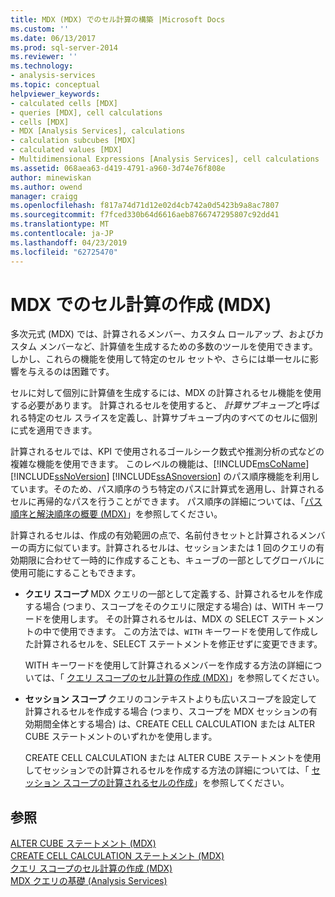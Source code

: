```yaml
---
title: MDX (MDX) でのセル計算の構築 |Microsoft Docs
ms.custom: ''
ms.date: 06/13/2017
ms.prod: sql-server-2014
ms.reviewer: ''
ms.technology:
- analysis-services
ms.topic: conceptual
helpviewer_keywords:
- calculated cells [MDX]
- queries [MDX], cell calculations
- cells [MDX]
- MDX [Analysis Services], calculations
- calculation subcubes [MDX]
- calculated values [MDX]
- Multidimensional Expressions [Analysis Services], cell calculations
ms.assetid: 068aea63-d419-4791-a960-3d74e76f808e
author: minewiskan
ms.author: owend
manager: craigg
ms.openlocfilehash: f817a74d71d12e02d4cb742a0d5423b9a8ac7807
ms.sourcegitcommit: f7fced330b64d6616aeb8766747295807c92dd41
ms.translationtype: MT
ms.contentlocale: ja-JP
ms.lasthandoff: 04/23/2019
ms.locfileid: "62725470"
---
```

# <a name="building-cell-calculations-in-mdx-mdx"></a>MDX でのセル計算の作成 (MDX)
  多次元式 (MDX) では、計算されるメンバー、カスタム ロールアップ、およびカスタム メンバーなど、計算値を生成するための多数のツールを使用できます。 しかし、これらの機能を使用して特定のセル セットや、さらには単一セルに影響を与えるのは困難です。  
  
 セルに対して個別に計算値を生成するには、MDX の計算されるセル機能を使用する必要があります。 計算されるセルを使用すると、 *計算サブキューブ*と呼ばれる特定のセル スライスを定義し、計算サブキューブ内のすべてのセルに個別に式を適用できます。  
  
 計算されるセルでは、KPI で使用されるゴールシーク数式や推測分析の式などの複雑な機能を使用できます。 このレベルの機能は、[!INCLUDE[msCoName](../../../includes/msconame-md.md)] [!INCLUDE[ssNoVersion](../../../includes/ssnoversion-md.md)] [!INCLUDE[ssASnoversion](../../../includes/ssasnoversion-md.md)] のパス順序機能を利用しています。そのため、パス順序のうち特定のパスに計算式を適用し、計算されるセルに再帰的なパスを行うことができます。 パス順序の詳細については、「[パス順序と解決順序の概要 (MDX)](mdx-data-manipulation-understanding-pass-order-and-solve-order.md)」を参照してください。  
  
 計算されるセルは、作成の有効範囲の点で、名前付きセットと計算されるメンバーの両方に似ています。計算されるセルは、セッションまたは 1 回のクエリの有効期限に合わせて一時的に作成することも、キューブの一部としてグローバルに使用可能にすることもできます。  
  
-   **クエリ スコープ** MDX クエリの一部として定義する、計算されるセルを作成する場合 (つまり、スコープをそのクエリに限定する場合) は、WITH キーワードを使用します。 その計算されるセルは、MDX の SELECT ステートメントの中で使用できます。 この方法では、`WITH` キーワードを使用して作成した計算されるセルを、SELECT ステートメントを修正せずに変更できます。  
  
     WITH キーワードを使用して計算されるメンバーを作成する方法の詳細については、「 [クエリ スコープのセル計算の作成 (MDX)](../../multidimensional-models-olap-logical-cube-objects/calculations.md)」を参照してください。  
  
-   **セッション スコープ** クエリのコンテキストよりも広いスコープを設定して計算されるセルを作成する場合 (つまり、スコープを MDX セッションの有効期間全体とする場合) は、CREATE CELL CALCULATION または ALTER CUBE ステートメントのいずれかを使用します。  
  
     CREATE CELL CALCULATION または ALTER CUBE ステートメントを使用してセッションでの計算されるセルを作成する方法の詳細については、「 [セッション スコープの計算されるセルの作成](mdx-cell-calculations-session-scoped-calculated-cells.md)」を参照してください。  
  
## <a name="see-also"></a>参照  
 [ALTER CUBE ステートメント (MDX)](/sql/mdx/mdx-data-definition-alter-cube)   
 [CREATE CELL CALCULATION ステートメント (MDX)](/sql/mdx/mdx-data-definition-create-cell-calculation)   
 [クエリ スコープのセル計算の作成 (MDX)](../../multidimensional-models-olap-logical-cube-objects/calculations.md)   
 [MDX クエリの基礎 &#40;Analysis Services&#41;](mdx-query-fundamentals-analysis-services.md)  
  
  
